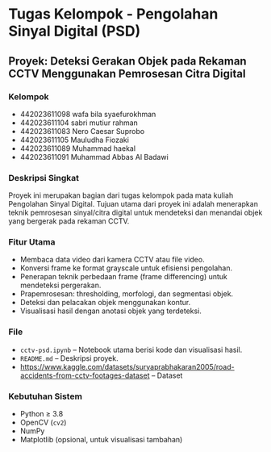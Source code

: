 # Tugas Kelompok - Pengolahan Sinyal Digital (PSD)
## Proyek: Deteksi Gerakan Objek pada Rekaman CCTV Menggunakan Pemrosesan Citra Digital

### Kelompok
- 442023611098 wafa bila syaefurokhman
- 442023611104 sabri mutiur rahman
- 442023611083 Nero Caesar Suprobo
- 442023611105 Mauludha Fiozaki
- 442023611089 Muhammad haekal
- 442023611091 Muhammad Abbas Al Badawi

### Deskripsi Singkat
Proyek ini merupakan bagian dari tugas kelompok pada mata kuliah Pengolahan Sinyal Digital. Tujuan utama dari proyek ini adalah menerapkan teknik pemrosesan sinyal/citra digital untuk mendeteksi dan menandai objek yang bergerak pada rekaman CCTV.

### Fitur Utama
- Membaca data video dari kamera CCTV atau file video.
- Konversi frame ke format grayscale untuk efisiensi pengolahan.
- Penerapan teknik perbedaan frame (frame differencing) untuk mendeteksi pergerakan.
- Prapemrosesan: thresholding, morfologi, dan segmentasi objek.
- Deteksi dan pelacakan objek menggunakan kontur.
- Visualisasi hasil dengan anotasi objek yang terdeteksi.

### File
- `cctv-psd.ipynb` – Notebook utama berisi kode dan visualisasi hasil.
- `README.md` – Deskripsi proyek.
- https://www.kaggle.com/datasets/suryaprabhakaran2005/road-accidents-from-cctv-footages-dataset – Dataset

### Kebutuhan Sistem
- Python ≥ 3.8
- OpenCV (`cv2`)
- NumPy
- Matplotlib (opsional, untuk visualisasi tambahan)
